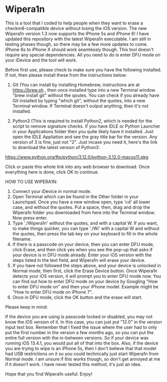 # Wipera1n
This is a tool that I coded to help people when they want to erase a checkm8-compatible device without losing the iOS version. The new Wipera1n version 1.3 now supports the iPhone 5s and iPhone 6! I have updated this repository with the latest Wipera1n executable. I am still in testing phases though, so there may be a few more updates to come. iPhone 6s to iPhone X should work seamlessly though. This tool doesn't require any special dependencies. All you need to do is enter DFU mode on your iDevice and the tool will work. 

Before first use, please check to make sure
you have the following
installed. If not, then
please install these
from the instructions below:

1. Git (You can install by installing Homebrew, instructions are at https://brew.sh , then once installed type into a new Terminal window "brew install git" without the qoutes. You can check if you already have Git installed by typing "which git", without the quotes, into a new Terminal window.
If Terminal doesn't output anything, then it's not installed.

2. Python3 (This is required to install Python2, which is needed for the script to remove signature checks. If you have IDLE or Python Launcher in your Applications folder then you quite likely have it installed. Just open the IDLE Appliation and see the gray title bar for the version. Any version of 3 is fine, just not "2". Just incase you need it, here's the link to download the latest version of Python3:

https://www.python.org/ftp/python/3.12.0/python-3.12.0-macos11.pkg

Click or paste this whole link into any
web browser to download.
Once everything here is done,
click OK to continue.

HOW TO USE WIPERA1N:
1. Connect your iDevice in normal mode.
2. Open Terminal which can be found in the Other folder in your Launchpad. Once you have a new window open, type 'cd' all lower case, and without the quotes. Put a space, then, drag and drop the Wipera1n folder you downloaded from here into the Terminal window. Now press enter.
3. Type './Wipera1n' without the quotes, and with a capital W. If you want, to make things quicker, you can type './Wi' with a capital W and without the quotes, then press the tab key on your keyboard to fill in the whole filename.
4. If there is a passcode on your device, then you can enter DFU mode, click Erase, and then click yes when you see the pop-up that asks if your device is in DFU mode already. Enter your iOS version with the steps listed in the text field, and Wipera1n will erase your device.
5. If you have not followed the steps above, and your device is unlocked in Normal mode, then first, click the Erase Device button. Once Wipera1n detects your iOS version, it will prompt you to enter DFU mode now. You can find out how to enter DFU mode on your device by Googling "How to enter DFU mode on" and then your iPhone model. Example might be "How to enter DFU mode on iPhone 7".
6. Once in DFU mode, click the OK button and the erase will start.

Please keep in mind:

If the device you are using is passcode locked or disabled, you may not know the iOS version of it. In this case, you can just put "12.0" in the version input text box. Remember that I fixed the issue where the user had to only put the first number in the version a few months ago, so you can put the entire full version with the in-between versions. So if your device was running iOS 13.4.1, you would put all of that into the box.
Also, if the device you are trying to wipe is an iPhone 5s, then I don't believe that that model had USB restrictions on it so you could technically just start Wipera1n from Normal mode. I am unsure if this works though, so don't get annoyed at me if it doesn’t work. I have never tested this method, it's just an idea.

Hope that you find Wipera1n useful.
Enjoy!
